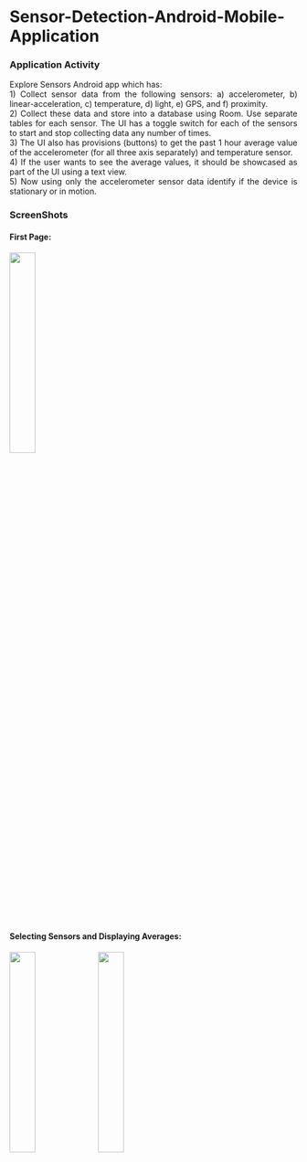 # Sensor-Detection-Android-Mobile-Application

### Application Activity
<p align = "justify">
Explore Sensors Android app which has: <br/>
1) Collect sensor data from the following sensors: a) accelerometer, b) linear-acceleration, c) temperature, d) light, e) GPS, and f) proximity. <br/>
2) Collect these data and store into a database using Room. Use separate tables for each sensor. The UI has a toggle switch for each of the sensors to start and stop collecting data any number of times.<br/>
3) The UI also has provisions (buttons) to get the past 1 hour average value of the accelerometer (for all three axis separately) and temperature sensor.  <br/>
4) If the user wants to see the average values, it should be showcased as part of the UI using a text view. <br/>
5) Now using only the accelerometer sensor data identify if the device is stationary or in motion. <br/> 
</p>

### ScreenShots

#### First Page:
<img src="https://user-images.githubusercontent.com/43794593/154321545-1f66fa2d-4ea7-49bf-bdc9-36dffcae0b02.jpg" width=30% height=30%>
<br/>

#### Selecting Sensors and Displaying Averages:
<img src="https://user-images.githubusercontent.com/43794593/154321539-add8e056-79bd-4dea-a127-362e15f11ca4.jpg" width=30% height=30%>      <img src="https://user-images.githubusercontent.com/43794593/154321522-79cbc7a9-abdd-4c37-a0e9-c3d8c251e6b6.jpg" width=30% height=30%>
